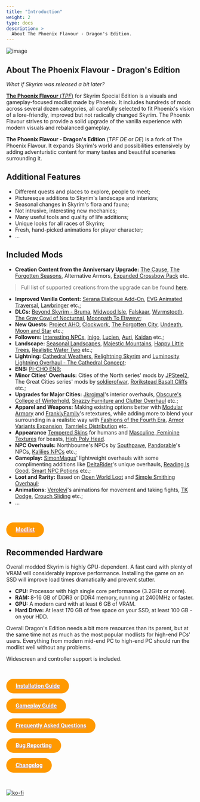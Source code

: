 ```yaml
---
title: "Introduction"
weight: 2
type: docs
description: >
  About The Phoenix Flavour - Dragon's Edition.
---
```


![image](/Pictures/tpf-de/Banner.webp)

## About The Phoenix Flavour - Dragon's Edition

*What if Skyrim was released a bit later?*

[**The Phoenix Flavour** (*TPF*)](https://thephoenixflavour.com/tpf/) for Skyrim Special Edition is a visuals and gameplay-focused modlist made by Phoenix. It includes hundreds of mods across several dozen categories, all carefully selected to fit Phoenix's vision of a lore-friendly, improved but not radically changed Skyrim. The Phoenix Flavour strives to provide a solid upgrade of the vanilla experience with modern visuals and rebalanced gameplay. 

**The Phoenix Flavour - Dragon's Edition** (*TPF DE* or *DE*) is a fork of The Phoenix Flavour. It expands Skyrim's world and possibilities extensively by adding adventuristic content for many tastes and beautiful sceneries surrounding it.

## Additional Features

* Different quests and places to explore, people to meet;
* Picturesque additions to Skyrim's landscape and interiors;
* Seasonal changes in Skyrim's flora and fauna;
* Not intrusive, interesting new mechanics;
* Many useful tools and quality of life additions;
* Unique looks for all races of Skyrim;
* Fresh, hand-picked animations for player character;
* ...

## Included Mods

- **Creation Content from the Anniversary Upgrade:** [The Cause](https://en.uesp.net/wiki/Skyrim:The_Cause), [The Forgotten Seasons](https://en.uesp.net/wiki/Skyrim:Forgotten_Seasons), Alternative Armors, [Expanded Crossbow Pack](https://en.uesp.net/wiki/Category:Skyrim-Expanded_Crossbow_Pack) etc.

> Full list of supported creations from the upgrade can be found [here](../gameplay-guide#anniversary-upgrade).

- **Improved Vanilla Content:** [Serana Dialogue Add-On](https://www.nexusmods.com/skyrimspecialedition/mods/32161), [EVG Animated Traversal](https://www.nexusmods.com/skyrimspecialedition/mods/63232), [Lawbringer](https://www.nexusmods.com/skyrimspecialedition/mods/29882) etc.;
- **DLCs:** [Beyond Skyrim - Bruma](https://www.nexusmods.com/skyrimspecialedition/mods/10917), [Midwood Isle](https://www.nexusmods.com/skyrimspecialedition/mods/28120), [Falskaar](https://www.nexusmods.com/skyrimspecialedition/mods/2057), [Wyrmstooth](https://www.nexusmods.com/skyrimspecialedition/mods/45565), [The Gray Cowl of Nocturnal](https://www.nexusmods.com/skyrimspecialedition/mods/4509), [Moonpath To Elsweyr](https://www.nexusmods.com/skyrimspecialedition/mods/4341);
- **New Quests:** [Project AHO](https://www.nexusmods.com/skyrimspecialedition/mods/15996), [Clockwork](https://www.nexusmods.com/skyrimspecialedition/mods/4155), [The Forgotten City](https://www.nexusmods.com/skyrimspecialedition/mods/1179), [Undeath](https://www.nexusmods.com/skyrimspecialedition/mods/6180), [Moon and Star](https://www.nexusmods.com/skyrimspecialedition/mods/4301) etc.;
- **Followers:** [Interesting NPCs](https://www.nexusmods.com/skyrimspecialedition/mods/29194), [Inigo](https://www.nexusmods.com/skyrimspecialedition/mods/1461), [Lucien](https://www.nexusmods.com/skyrimspecialedition/mods/20035), [Auri](https://www.nexusmods.com/skyrimspecialedition/mods/11278), [Kaidan](https://www.nexusmods.com/skyrimspecialedition/mods/19075) etc.;
- **Landscape:** [Seasonal Landscapes](https://www.nexusmods.com/skyrimspecialedition/mods/66903), [Majestic Mountains](https://www.nexusmods.com/skyrimspecialedition/mods/11052), [Happy Little Trees](https://www.nexusmods.com/skyrimspecialedition/mods/50961), [Realistic Water Two](https://www.nexusmods.com/skyrimspecialedition/mods/2182) etc.;
- **Lightning:** [Cathedral Weathers](https://www.nexusmods.com/skyrimspecialedition/mods/24791), [Relightning Skyrim](https://www.nexusmods.com/skyrimspecialedition/mods/8586) and [Luminosity Lightning Overhaul - The Cathedral Concept](https://www.nexusmods.com/skyrimspecialedition/mods/16830);
- **ENB:** [PI-CHO ENB](https://www.nexusmods.com/skyrimspecialedition/mods/35082);
- **Minor Cities' Overhauls:** Cities of the North series' mods by [JPSteel2](https://www.nexusmods.com/skyrimspecialedition/users/19519279?tab=user+files), The Great Cities series' mods by [soldierofwar](https://www.nexusmods.com/skyrimspecialedition/users/10182460?tab=user+files), [Rorikstead Basalt Cliffs](https://www.nexusmods.com/skyrimspecialedition/mods/25718) etc.;
- **Upgrades for Major Cities:** [Jkrojmal](https://www.nexusmods.com/skyrimspecialedition/users/1305814?tab=user+files)'s interior overhauls, [Obscure's College of Winterhold](https://www.nexusmods.com/skyrimspecialedition/mods/20514), [Snazzy Furniture and Clutter Overhaul](https://www.nexusmods.com/skyrimspecialedition/mods/2414) etc.;
- **Apparel and Weapons:** Making existing options better with [Modular Armory](https://www.nexusmods.com/skyrimspecialedition/mods/49771) and [FranklyFamily](https://www.nexusmods.com/skyrimspecialedition/users/2531318?tab=user+files)'s retextures, while adding more to blend your surrounding in a realistic way with [Fashions of the Fourth Era](https://sforzmods.tumblr.com/sse_fashions), [Armor Variants Expansion](https://www.nexusmods.com/skyrimspecialedition/mods/34100), [Tamrielic Distribution](https://www.nexusmods.com/skyrimspecialedition/mods/71372) etc.
- **Appearance** [Tempered Skins](https://www.nexusmods.com/skyrimspecialedition/users/9916407?tab=user+files) for humans and [Masculine, Feminine Textures](https://www.nexusmods.com/skyrimspecialedition/users/1630457?tab=user+files) for beasts, [High Poly Head](https://vectorplexis.com/files/file/283-high-poly-head/).
- **NPC Overhauls:** Northbourne's NPCs by [Southpawe](https://www.nexusmods.com/skyrimspecialedition/users/33336625?tab=user+files), [Pandorable](https://www.nexusmods.com/skyrimspecialedition/users/41216925?tab=user+files)'s NPCs, [Kalilies NPCs](https://www.nexusmods.com/skyrimspecialedition/mods/30247) etc.;
- **Gameplay:** [SimonMagus](https://www.nexusmods.com/skyrimspecialedition/users/67410746?tab=user+files)' lightweight overhauls with some complimenting additions like [DeltaRider](https://www.nexusmods.com/skyrimspecialedition/users/3222307?tab=user+files)'s unique overhauls, [Reading Is Good](https://www.nexusmods.com/skyrimspecialedition/mods/42026), [Smart NPC Potions](https://www.nexusmods.com/skyrimspecialedition/mods/40102) etc.;
- **Loot and Rarity:** Based on [Open World Loot](https://www.nexusmods.com/skyrimspecialedition/mods/49681) and [Simple Smithing Overhaul](https://www.nexusmods.com/skyrimspecialedition/mods/47115);
- **Animations:** [Verolevi](https://www.nexusmods.com/skyrimspecialedition/users/3812151?tab=user+files)'s animations for movement and taking fights, [TK Dodge](https://www.nexusmods.com/skyrimspecialedition/mods/15309), [Crouch Sliding](https://www.nexusmods.com/skyrimspecialedition/mods/39157) etc.;
- ...

<br>

<a href="https://loadorderlibrary.com/lists/the-phoenix-flavour-dragons-edition" style="background: rgb(255, 153, 0) none repeat scroll 0% 0%; border-radius: 1000px; padding: 12px 25px; color: rgb(255, 255, 255); display: inline-block; font: bold 15px / 1 &quot;Roboto&quot;, sans-serif; text-align: center; text-shadow: rgb(220, 134, 134) 1px 1px;">Modlist</a>

## Recommended Hardware

Overall modded Skyrim is highly GPU-dependent. A fast card with plenty of VRAM will considerably improve performance. Installing the game on an SSD will improve load times dramatically and prevent stutter.

- **CPU:** Processor with high single core performance (3.2GHz or more).
- **RAM:** 8-16 GB of DDR3 or DDR4 memory, running at 2400MHz or faster.
- **GPU:** A modern card with at least 6 GB of VRAM.
- **Hard Drive:** At least 170 GB of free space on your SSD, at least 100 GB - on your HDD.

Overall Dragon's Edition needs a bit more resources than its parent, but at the same time not as much as the most popular modlists for high-end PCs' users. Everything from modern mid-end PC to high-end PC should run the modlist well without any problems.

Widescreen and controller support is included.

<br>

<a href="../installation-guide" style="background: rgb(255, 153, 0) none repeat scroll 0% 0%; border-radius: 1000px; padding: 12px 25px; color: rgb(255, 255, 255); display: inline-block; font: bold 15px / 1 &quot;Roboto&quot;, sans-serif; text-align: center; text-shadow: rgb(183, 132, 132) 1px 1px;">Installation Guide</a>

<a href="../gameplay-guide" style="background: rgb(255, 153, 0) none repeat scroll 0% 0%; border-radius: 1000px; padding: 12px 25px; color: rgb(255, 255, 255); display: inline-block; font: bold 15px / 1 &quot;Roboto&quot;, sans-serif; text-align: center; text-shadow: rgb(183, 132, 132) 1px 1px;">Gameplay Guide</a>

<a href="../faq" style="background: rgb(255, 153, 0) none repeat scroll 0% 0%; border-radius: 1000px; padding: 12px 25px; color: rgb(255, 255, 255); display: inline-block; font: bold 15px / 1 &quot;Roboto&quot;, sans-serif; text-align: center; text-shadow: rgb(183, 132, 132) 1px 1px;">Frequently Asked Questions</a>

<a href="../bug-reporting" style="background: rgb(255, 153, 0) none repeat scroll 0% 0%; border-radius: 1000px; padding: 12px 25px; color: rgb(255, 255, 255); display: inline-block; font: bold 15px / 1 &quot;Roboto&quot;, sans-serif; text-align: center; text-shadow: rgb(183, 132, 132) 1px 1px;">Bug Reporting</a>

<a href="../changelog" style="background: rgb(255, 153, 0) none repeat scroll 0% 0%; border-radius: 1000px; padding: 12px 25px; color: rgb(255, 255, 255); display: inline-block; font: bold 15px / 1 &quot;Roboto&quot;, sans-serif; text-align: center; text-shadow: rgb(183, 132, 132) 1px 1px;">Changelog</a>

<br>

[![ko-fi](https://ko-fi.com/img/githubbutton_sm.svg)](https://ko-fi.com/H2H6ABHYO)




